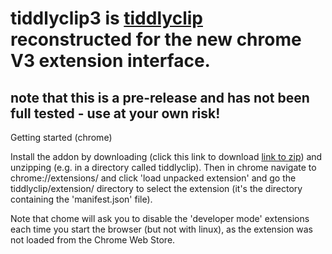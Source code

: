 # tiddlyclip3 is [tiddlyclip](https://github.com/buggyj/tiddlyclip) reconstructed for the new chrome V3 extension interface.
## note that this is a pre-release and has not been full tested - use at your own risk!

Getting started (chrome)

Install the addon by downloading (click this link to download [link to zip](https://github.com/buggyj/tiddlyclip3/archive/refs/tags/v0.0.2-pre.zip)) and unzipping (e.g. in a directory called tiddlyclip). Then in chrome navigate to chrome://extensions/ and click 'load unpacked extension' and go the tiddlyclip/extension/ directory to select the extension (it's the directory containing the 'manifest.json' file).

Note that chome will ask you to disable the 'developer mode' extensions each time you start the browser (but not with linux), as the extension was not loaded from the Chrome Web Store.
